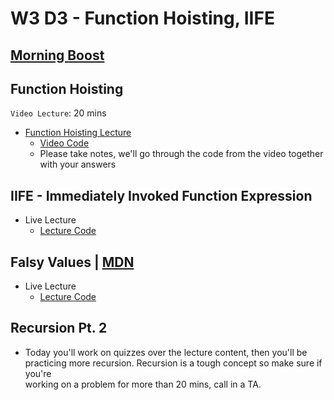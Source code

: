 # W3 D3 - Function Hoisting, IIFE

## [Morning Boost]

## Function Hoisting

`Video Lecture`: 20 mins

- [Function Hoisting Lecture]
  - [Video Code](./code-it-out/function_hoisting.js)
  - Please take notes, we'll go through the code from the video together\
  with your answers

## IIFE - Immediately Invoked Function Expression

- Live Lecture
  - [Lecture Code](./code-it-out/iife.js)

## Falsy Values | [MDN](https://developer.mozilla.org/en-US/docs/Glossary/Falsy)

- Live Lecture
  - [Lecture Code](./code-it-out/falsy_values.js)

## Recursion Pt. 2

- Today you'll work on quizzes over the lecture content, then you'll be\
practicing more recursion. Recursion is a tough concept so make sure if you're\
working on a problem for more than 20 mins, call in a TA.

<!-- Links per cohort -->

[Morning boost]: https://open.appacademy.io/learn/js-py---jun-2021-cohort-2-online/week-3-jun-2021-cohort-2-online/wednesday-morning-boost
[Function Hoisting Lecture]: https://open.appacademy.io/learn/js-py---jun-2021-cohort-2-online/week-3-jun-2021-cohort-2-online/function-hoisting-lecture

<!-- Constant Links -->
